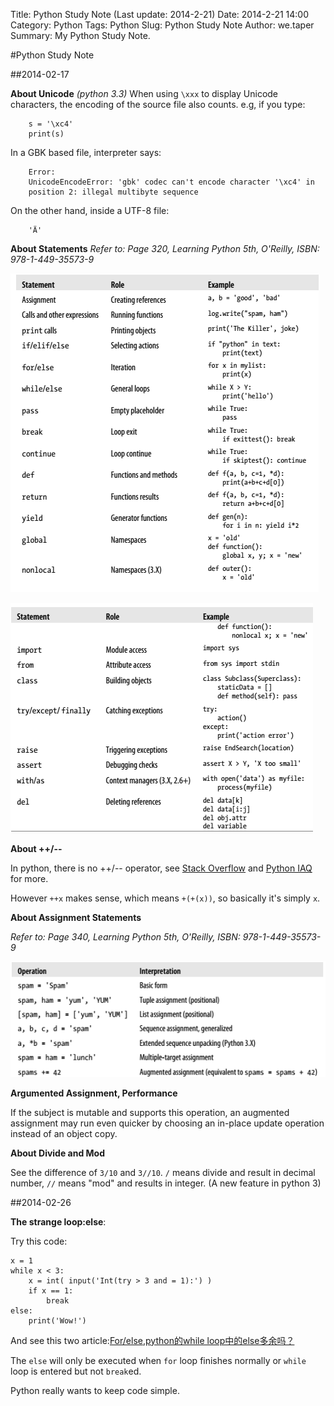 Title: Python Study Note (Last update: 2014-2-21)
Date: 2014-2-21 14:00
Category: Python
Tags: Python
Slug: Python Study Note
Author: we.taper
Summary: My Python Study Note.

#Python Study Note

##2014-02-17

**About Unicode**
*(python 3.3)*
When using `\xxx` to display Unicode characters, the encoding of the source file
also counts. e.g, if you type:

		s = '\xc4'
		print(s)
	
In a GBK based file, interpreter says:

		Error:
		UnicodeEncodeError: 'gbk' codec can't encode character '\xc4' in 
		position 2: illegal multibyte sequence
	
On the other hand, inside a UTF-8 file:

		'Ä'

**About Statements**
*Refer to: Page 320, Learning Python 5th, O'Reilly, ISBN: 978-1-449-35573-9*

![Statements](Statement_In_Python.png "Statements in Python")

![Statements_2](Statement_In_Python_2.png "Statements in Python")

**About ++/--**

In python, there is no ++/-- operator, see [Stack Overflow][s_o] and 
[Python IAQ][p_iaq] for more. 

However `++x` makes sense, which means `+(+(x))`,
so basically it's simply `x`.

[s_o]:http://stackoverflow.com/questions/3654830/why-are-there-no-and-operators-in-python
[p_iaq]:http://norvig.com/python-iaq.html

**About Assignment Statements**

*Refer to: Page 340, Learning Python 5th, O'Reilly, ISBN: 978-1-449-35573-9*

![Assignment Statements](Assignment_Statements.png "Assignment Statements Examples")

**Argumented Assignment, Performance**

If the subject is mutable and supports this operation, an augmented assignment 
may run even quicker by choosing an in-place update operation instead of an 
object copy. 

**About Divide and Mod**

See the difference of `3/10` and `3//10`. `/` means divide and result in decimal number, `//` means "mod" and results in integer. (A new feature in python 3)

##2014-02-26

**The strange loop:else**:

Try this code:

	x = 1
	while x < 3:
		x = int( input('Int(try > 3 and = 1):') )
		if x == 1:
			break
	else:
		print('Wow!')

And see this two article:[For/else](http://nedbatchelder.com/blog/201110/forelse.html),[python的while loop中的else多余吗？](http://bbs.csdn.net/topics/350231499)

The `else` will only be executed when `for` loop finishes normally or `while` loop is entered but not `break`ed.	

Python really wants to keep code simple.